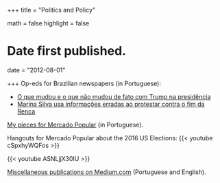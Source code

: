 +++
title = "Politics and Policy"

math = false
highlight = false

# Date first published.
date = "2012-08-01"

+++
Op-eds for Brazilian newspapers (in Portuguese):

  * [O que mudou e o que não mudou de fato com Trump na presidência](http://www.gazetadopovo.com.br/ideias/o-que-mudou-e-o-que-nao-mudou-de-fato-com-trump-na-presidencia-5ozilv7vn3ql9pnhko231h16x)
  * [Marina Silva usa informações erradas ao protestar contra o fim da Renca](https://www.poder360.com.br/opiniao/brasil/marina-silva-usa-informacoes-erradas-ao-protestar-contra-o-fim-da-renca/)

[My pieces for Mercado Popular](http://mercadopopular.org/author/davilyra/) (in Portuguese).

Hangouts for Mercado Popular about the 2016 US Elections:
{{< youtube cSpxhyWQFos >}}

{{< youtube ASNLjjX30IU >}}

[Miscellaneous publications on Medium.com](https://medium.com/@davilyra) (Portuguese and English).

